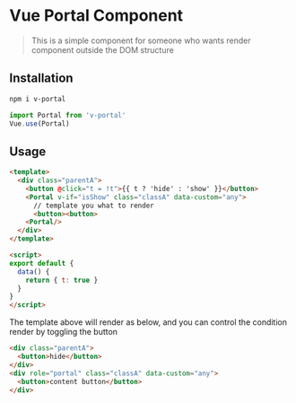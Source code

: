 # Vue Portal Component

> This is a simple component for someone who wants render component outside the DOM structure

## Installation

```bash
npm i v-portal
```

```js
import Portal from 'v-portal'
Vue.use(Portal)
```

## Usage

```html
<template>
  <div class="parentA">
    <button @click="t = !t">{{ t ? 'hide' : 'show' }}</button>
    <Portal v-if="isShow" class="classA" data-custom="any">
      // template you what to render
      <button><button>
    <Portal/>
  </div>
</template>

<script>
export default {
  data() {
    return { t: true }
  }
}
</script>
```

The template above will render as below, and you can control the condition render by toggling the button

```html
<div class="parentA">
  <button>hide</button>
</div>
<div role="portal" class="classA" data-custom="any">
  <button>content button</button>
</div>
```